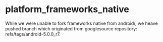 # platform_frameworks_native

While we were unable to fork frameworks native from android/,
we heave pushed branch which originated from googlesource repository: refs/tags/android-5.0.0_r7.
